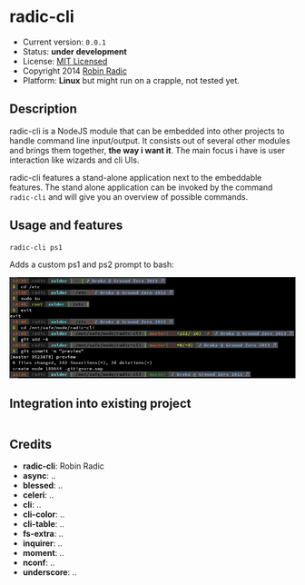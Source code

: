 # radic-cli
- Current version: ` 0.0.1 `
- Status: **under development**
- License: [MIT Licensed](http://radic.mit-license.org)
- Copyright 2014 [Robin Radic](https://github.com/RobinRadic)
- Platform: **Linux** but might run on a crapple, not tested yet. 

## Description
radic-cli is a NodeJS module that can be embedded into other projects to handle command line input/output. 
It consists out of several other modules and brings them together, **the way i want it**. The main focus i have is user interaction like wizards and cli UIs. 

radic-cli features a stand-alone application next to the embeddable features. The stand alone application can be invoked by the command `radic-cli` and will give you an overview of possible commands.



## Usage and features
```bash
radic-cli ps1
```
Adds a custom ps1 and ps2 prompt to bash:

![radic-cli custom ps1 prompt](https://raw.githubusercontent.com/RobinRadic/radic-cli/master/bash-prompt.jpeg)


## Integration into existing project
```js


```



## Credits
- **radic-cli**: Robin Radic
- **async**: ..
- **blessed**: ..
- **celeri**: ..
- **cli**: ..
- **cli-color**: ..
- **cli-table**: ..
- **fs-extra**: ..
- **inquirer**: ..
- **moment**: ..
- **nconf**: ..
- **underscore**: ..
